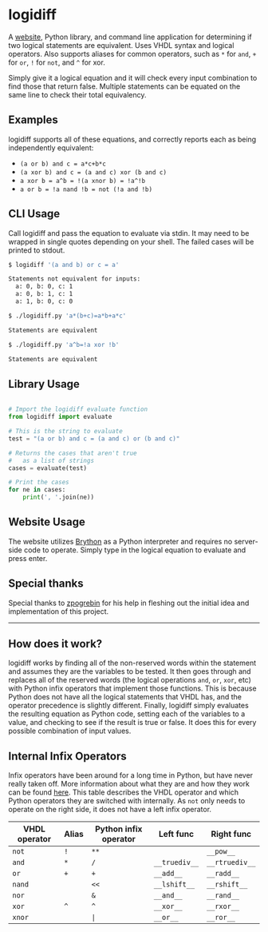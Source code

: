 # logidiff

A [website](https://blog.eowyn.net/logidiff/), Python 
library, and command line application for determining if two 
logical statements are equivalent. Uses VHDL syntax and logical 
operators. Also supports aliases for common operators, such as 
`*` for `and`, `+` for `or`, `!` for `not`, and `^` for xor.

Simply give it a logical equation and it will check every
input combination to find those that return false.
Multiple statements can be equated on the same line to check
their total equivalency.

## Examples

logidiff supports all of these equations, and correctly reports
each as being independently equivalent:

- `(a or b) and c = a*c+b*c`
- `(a xor b) and c = (a and c) xor (b and c)`
- `a xor b = a^b = !(a xnor b) = !a^!b`
- `a or b = !a nand !b = not (!a and !b)`

## CLI Usage

Call logidiff and pass the equation to evaluate via stdin.
It may need to be wrapped in single quotes depending on your shell.
The failed cases will be printed to stdout.

```bash
$ logidiff '(a and b) or c = a'

Statements not equivalent for inputs:
  a: 0, b: 0, c: 1
  a: 0, b: 1, c: 1
  a: 1, b: 0, c: 0

$ ./logidiff.py 'a*(b+c)=a*b+a*c'

Statements are equivalent

$ ./logidiff.py 'a^b=!a xor !b'

Statements are equivalent
```

## Library Usage

```python

# Import the logidiff evaluate function
from logidiff import evaluate

# This is the string to evaluate
test = "(a or b) and c = (a and c) or (b and c)"

# Returns the cases that aren't true
#   as a list of strings
cases = evaluate(test)

# Print the cases
for ne in cases:
    print(', '.join(ne))

```

## Website Usage

The website utilizes [Brython](http://brython.info/) as a 
Python interpreter and requires no server-side code to operate.
Simply type in the logical equation to evaluate and press enter.

## Special thanks

Special thanks to [zpogrebin](https://github.com/zpogrebin) for
his help in fleshing out the initial idea and implementation
of this project.

---

## How does it work?

logidiff works by finding all of the non-reserved words within
the statement and assumes they are the variables to be tested.
It then goes through and replaces all of the reserved words
(the logical operations `and`, `or`, `xor`, etc) with Python infix
operators that implement those functions. This is because 
Python does not have all the logical statements that VHDL has,
and the operator precedence is slightly different. Finally,
logidiff simply evaluates the resulting equation as Python code,
setting each of the variables to a value, and checking to see
if the result is true or false. It does this for every possible
combination of input values.

## Internal Infix Operators

Infix operators have been around for a long time in Python,
but have never really taken off. More information about
what they are and how they work can be found 
[here](https://code.activestate.com/recipes/384122-infix-operators/). 
This table describes the VHDL operator and which
Python operators they are switched with internally.
As `not` only needs to operate on the right side, it does 
not have a left infix operator.

| VHDL operator | Alias | Python infix operator | Left func | Right func|
|--------|-----|------|---------------|----------------|
| `not ` | `!` | `**` |               | `__pow__     ` |
| `and ` | `*` | `/ ` | `__truediv__` | `__rtruediv__` |
| `or  ` | `+` | `+ ` | `__add__    ` | `__radd__    ` |
| `nand` |     | `<<` | `__lshift__ ` | `__rshift__  ` |
| `nor ` |     | `& ` | `__and__    ` | `__rand__    ` |
| `xor ` | `^` | `^ ` | `__xor__    ` | `__rxor__    ` |
| `xnor` |     | `\|` | `__or__     ` | `__ror__     ` |